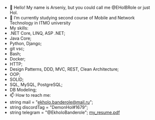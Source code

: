 - 👋 Hello! My name is Arseniy, but you could call me @EHolBRole or just Hol.
- 🌱 I’m currently studying second course of Mobile and Network Technology in ITMO university
- My skills:
- .NET Core, LINQ, ASP .NET;
- Java Core;
- Python, Django;
- git vsc;
- Bash;
- Docker;
- HTTP;
- Design Patterns, DDD, MVC, REST, Clean Architecture;
- OOP;
- SOLID;
- SQL, MySQL, PostgreSQL;
- DB Modeling;
- 📫 How to reach me: 
- string mail = "ekholo.banderole@mail.ru"; 
- string discordTag = "DemonHol#1679";
- string telegram = "@EkholoBanderole";
[my_resume.pdf](https://github.com/user-attachments/files/17297934/my_resume.pdf)
